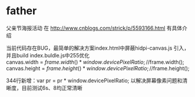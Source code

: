 # father
父亲节海报活动
在 http://www.cnblogs.com/strick/p/5593166.html 有具体介绍

当前代码存在BUG，最简单的解决方案index.html中屏蔽hidpi-canvas.js 引入，并且build index.buldle.js中255优化  
canvas.width = $frame.width() * window.devicePixelRatio;//$frame.width();
canvas.height = $frame.height() * window.devicePixelRatio;//$frame.height();

344行新增：var pr = pr * window.devicePixelRatio;  以解决屏幕像素问题和清晰度，目前测试6s、8均正常清晰
